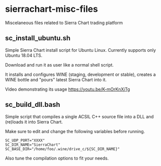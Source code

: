 # sierrachart-misc-files

Miscelaneous files related to Sierra Chart trading platform

## sc_install_ubuntu.sh

Simple Sierra Chart install script for Ubuntu Linux.
Currently supports only Ubuntu 18.04 LTS.

Download and run it as user like a normal shell script.

It installs and configures WINE (staging, development or stable),
creates a WINE bottle and "pours" latest Sierra Chart into it.

Video demonstrating its usage https://youtu.be/K-mOrKnXjTg

## sc_build_dll.bash

Simple script that compiles a single ACSIL C++ source file into a DLL
and (re)loads it into Sierra Chart.

Make sure to edit and change the following variables before running.

```
SC_UDP_PORT="XXXX"
SC_DIR_NAME="SierraChart"
SC_BASE_DIR="/home/foo/.wine/drive_c/${SC_DIR_NAME}"
```

Also tune the compilation options to fit your needs.
